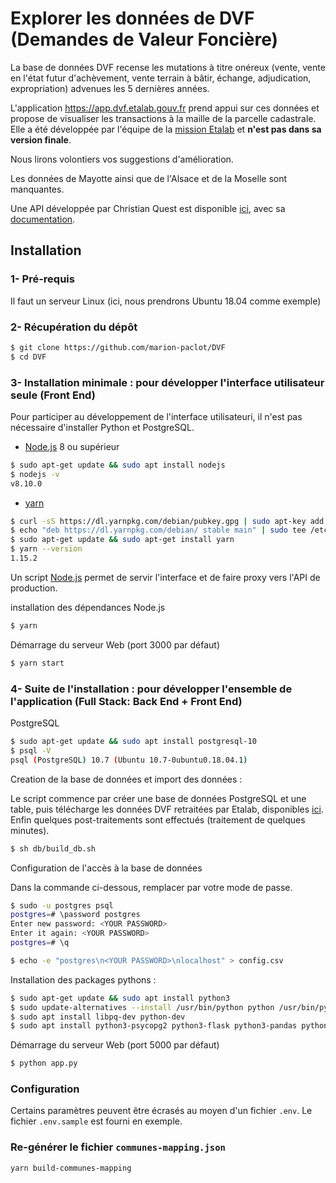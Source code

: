 # Explorer les données de DVF (Demandes de Valeur Foncière)

La base de données DVF recense les mutations à titre onéreux (vente, vente en l'état futur d'achèvement, vente terrain à bâtir, échange, adjudication, expropriation) advenues les 5 dernières années. 

L'application https://app.dvf.etalab.gouv.fr prend appui sur ces données et propose de visualiser les transactions à la maille de la parcelle cadastrale. Elle a été développée par l'équipe de la [mission Etalab](http://www.etalab.gouv.fr/) et **n'est pas dans sa version finale**. 

Nous lirons volontiers vos suggestions d'amélioration. 

Les données de Mayotte ainsi que de l'Alsace et de la Moselle sont manquantes.

Une API développée par Christian Quest est disponible [ici](http://api.cquest.org/dvf), avec sa [documentation](http://data.cquest.org/dgfip_dvf/LISEZ_MOI.txt).

## Installation

### 1- Pré-requis

Il faut un serveur Linux (ici, nous prendrons Ubuntu 18.04 comme exemple)

### 2- Récupération du dépôt
```bash
$ git clone https://github.com/marion-paclot/DVF
$ cd DVF
```

### 3- Installation minimale : pour développer l'interface utilisateur seule (Front End)

Pour participer au développement de l'interface utilisateuri, il n'est pas nécessaire d'installer Python et PostgreSQL.

- [Node.js](https://nodejs.org) 8 ou supérieur
```bash
$ sudo apt-get update && sudo apt install nodejs
$ nodejs -v
v8.10.0 
```

- [yarn](https://yarnpkg.com)
```bash
$ curl -sS https://dl.yarnpkg.com/debian/pubkey.gpg | sudo apt-key add -
$ echo "deb https://dl.yarnpkg.com/debian/ stable main" | sudo tee /etc/apt/sources.list.d/yarn.list
$ sudo apt-get update && sudo apt-get install yarn
$ yarn --version
1.15.2
```

Un script [Node.js](https://nodejs.org) permet de servir l'interface et de faire proxy vers l'API de production.

installation des dépendances Node.js
```bash
$ yarn
```

Démarrage du serveur Web (port 3000 par défaut)
```bash
$ yarn start
```

### 4- Suite de l'installation : pour développer l'ensemble de l'application  (Full Stack: Back End + Front End)

PostgreSQL
```bash
$ sudo apt-get update && sudo apt install postgresql-10
$ psql -V
psql (PostgreSQL) 10.7 (Ubuntu 10.7-0ubuntu0.18.04.1)
```

Creation de la base de données et import des données :

Le script commence par créer une base de données PostgreSQL et une table, puis télécharge les données DVF retraitées par Etalab, disponibles [ici](https://github.com/etalab/dvf/). Enfin quelques post-traitements sont effectués (traitement de quelques minutes).

```bash
$ sh db/build_db.sh
```

Configuration de l'accès à la base de données

Dans la commande ci-dessous, remplacer <YOUR PASSWORD> par votre mode de passe.
```bash
$ sudo -u postgres psql
postgres=# \password postgres
Enter new password: <YOUR PASSWORD>
Enter it again: <YOUR PASSWORD>
postgres=# \q

$ echo -e "postgres\n<YOUR PASSWORD>\nlocalhost" > config.csv
```

Installation des packages pythons :
```bash
$ sudo apt-get update && sudo apt install python3
$ sudo update-alternatives --install /usr/bin/python python /usr/bin/python3 10
$ sudo apt install libpq-dev python-dev
$ sudo apt install python3-psycopg2 python3-flask python3-pandas python3-sqlalchemy python3-psycopg2
```

Démarrage du serveur Web (port 5000 par défaut)

```bash
$ python app.py
```

### Configuration

Certains paramètres peuvent être écrasés au moyen d'un fichier `.env`. Le fichier `.env.sample` est fourni en exemple.

### Re-générer le fichier `communes-mapping.json`

```
yarn build-communes-mapping
```
